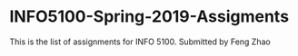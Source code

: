# INFO5100-Spring-2019-Assigments

This is the list of assignments for INFO 5100.
Submitted by Feng Zhao

